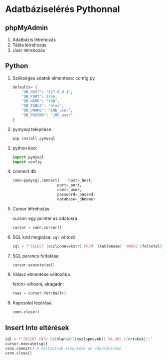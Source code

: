 # Adatbáziselérés Pythonnal

## phpMyAdmin

1. Adatbázis létrehozás
1. Tábla létrehozás
1. User létrehozás

## Python

1. Szükséges adatok elmentése: config.py

    ```py
    defaults= {
        "DB_HOST": "127.0.0.1",
        "DB_PORT": 3306,
        "DB_NAME": "10b",
        "DB_TABLE": "elso",
        "DB_UNAME": "10b_user",
        "DB_PASSWD": "10b_user"
    }
    ```

1. pymysql telepítése

    ```bash
    pip install pymysql
    ```

1. python kód:

    ```py
    import pymysql
    import config
    ```

1. connect db

    ```py
    conn=pymysql.connect(    host=_host,
                        port=_port,
                        user=_user,
                        password=_passwd,
                        database=_dbname)
    ```

1. Cursor létrehozás

    cursor: egy pointer az adatokra

    ```py
    cursor = conn.cursor()
    ```

1. SQL kód megírása: `sql` változó

    ```py
    sql = f"SELECT {oszlopnevekstr} FROM `{tablename}` WHERE {feltetel};"
    ```

1. SQL parancs futtatása

    ```py
    cursor.execute(sql)
    ```

1. Válasz elmentése változóba

    fetch= elhozni, elragadni

    ```py
    rows = cursor.fetchall()
    ```

1. Kapcsolat lezárása

    ```py
    conn.close()
    ```

## Insert Into eltérések

```py
sql = f"INSERT INTO {táblanév}({oszlopnevek}) VALUES ({értékek});"
cursor.execute(sql)
conn.commit() # változások elmentése az adatbázisban
conn.close()
```

